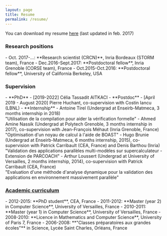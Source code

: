 ```yaml
---
layout: page
title: Resume
permalink: /resume/
---
```


You can download my resume <a href="{{site.baseurl}}/resources/cv_eng.pdf" target="_blank">here</a> (last updated in feb. 2017)

<div class="panel panel-info" markdown="1">
  <div class="panel-heading">
    <h3 class="panel-title"> Research positions </h3>
  </div>
  <div class="panel-body">
<td markdown="1">
- Oct. 2017-...: **Research scientist (CRCN)**, Inria Bordeaux (STORM team), France
- Dec.2016-Sept.2017: **Postdoctoral fellow**, Inria Grenoble (CORSE team), France
- Oct.2015-Oct.2016: **Postdoctoral fellow**, University of California Berkeley, USA
</td>
  </div>
</div>



 <div class="panel panel-info" markdown="1">
  <div class="panel-heading">
    <h3 class="panel-title"> Supervision </h3>
  </div>
  <div class="panel-body">
<td markdown="1">
- **PhD**
	- [2019-2022] Célia Tassadit AITKACI
- **Postdoc**
  - [April 2019 - August 2020] Pierre Huchant, co-supervision with Costin Iancu (LBNL)
- **Internship**
	- Antoine Tirel (Undergrad at Enseirb-Matmeca, 3 months internship in 2018)
<br/> "Utilisation de la compilation pour aider la vérification formelle"
	- Ahmed Amine Nassik (Undergrad at Polytech Grenoble, 3 months internship in 2017), co-supervision with Jean-François Méhaut (Inria Grenoble, France)
<br/> "Optimisation d'un noyau de calcul à l'aide de BOAST"
	- Hugo Brunie (Undergrad at Enseirb-Matmeca, 6 months internship, 2015), co-supervision with Patrick Carribault (CEA, France) and Denis Barthou (Inria)
<br/> "Validation des applications parallèles multi-modèles sur supercalculateur - Extension de PARCOACH"
	- Arthur Loussert (Undergrad at University of Versailles, 2 months internship, 2014), co-supervision with Patrick Carribault (CEA, France)
<br/> "Evaluation d'une méthode d'analyse dynamique pour la validation des applications en environnement massivement parallèle"
</td>
  </div>
</div>


<link rel="stylesheet" href="https://maxcdn.bootstrapcdn.com/bootstrap/3.3.4/css/bootstrap.min.css">
<link href="//netdna.bootstrapcdn.com/bootstrap/3.0.0/css/bootstrap-glyphicons.css" rel="stylesheet">

<div class="panel-group" id="accordion" markdown="1">
 <div class="panel panel-info">
  <div class="panel-heading">
    <h3 class="panel-title"> <a class="accordion-toggle collapsed" data-toggle="collapse" data-parent="#accordion" href="#collapse2"> Academic curriculum </a></h3>
  </div>
  <div id="collapse2" class="panel-collapse collapse">
  <div class="panel-body">
<td markdown="1">
- 2012-2015: **PhD student**, CEA, France
- 2011-2012: **Master (year 2) in Computer Science**, University of Versailles, France
- 2010-2011: **Master (year 1) in Computer Science**, University of Versailles, France
- 2008-2010: **Licence in Mathematics and Computer Science**, University of Paris 7, France 
- 2006-2008: **"Classes préparatoires aux grandes écoles"** in Science, Lycée Saint Charles, Orléans, France
</td>
  </div>
  </div>
  </div>
</div>

